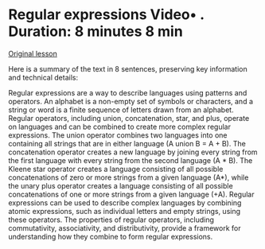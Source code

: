 # Regular expressions Video• . Duration: 8 minutes 8 min

[Original lesson](https://www.coursera.org/learn/uol-fundamentals-of-computer-science/lecture/QqbmF/regular-expressions)

Here is a summary of the text in 8 sentences, preserving key information and technical details:

Regular expressions are a way to describe languages using patterns and operators. An alphabet is a non-empty set of symbols or characters, and a string or word is a finite sequence of letters drawn from an alphabet. Regular operators, including union, concatenation, star, and plus, operate on languages and can be combined to create more complex regular expressions. The union operator combines two languages into one containing all strings that are in either language (A union B = A + B). The concatenation operator creates a new language by joining every string from the first language with every string from the second language (A * B). The Kleene star operator creates a language consisting of all possible concatenations of zero or more strings from a given language (A*), while the unary plus operator creates a language consisting of all possible concatenations of one or more strings from a given language (+A). Regular expressions can be used to describe complex languages by combining atomic expressions, such as individual letters and empty strings, using these operators. The properties of regular operators, including commutativity, associativity, and distributivity, provide a framework for understanding how they combine to form regular expressions.

